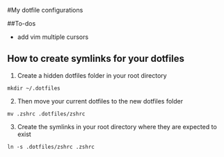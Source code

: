 #My dotfile configurations

##To-dos
- add vim multiple cursors

## How to create symlinks for your dotfiles
1. Create a hidden dotfiles folder in your root directory

`mkdir ~/.dotfiles`

2. Then move your current dotfiles to the new dotfiles folder

`mv .zshrc .dotfiles/zshrc`

3. Create the symlinks in your root directory where they are expected to exist

`ln -s .dotfiles/zshrc .zshrc`
